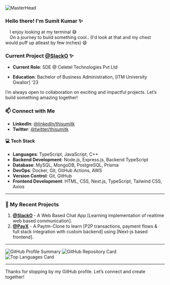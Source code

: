 ![MasterHead](https://i.giphy.com/media/v1.Y2lkPTc5MGI3NjExcnMwZ2V1M3Nlajd1NmRqcXlraWJycnhreXM5Nm4zdDVqMG14OW05ayZlcD12MV9pbnRlcm5hbF9naWZfYnlfaWQmY3Q9Zw/CuuSHzuc0O166MRfjt/giphy.gif)

### Hello there! I'm Sumit Kumar ✨
  &emsp;I enjoy looking at my terminal 😅 </br>
  &emsp;On a journey to build something cool.. (I'd look at that and my chest would puff up atleast by few inches) 😄

### Current Project [@SlackO](https://slacko.thisumitk.com/) ✨

 - **Current Role**: SDE @ Celetel Technologies Pvt Ltd

 - **Education**: Bachelor of Business Administration, [ITM University Gwalior] '23

I’m always open to collaboration on exciting and impactful projects. Let’s build something amazing together!

### 📫 Connect with Me

- **LinkedIn**: [@linkedIn/thisumitk](https://www.linkedin.com/in/thisumitk/)
- **Twitter**: [@twitter/thisumitk](https://twitter.com/thisumitk)

#### 💻 Tech Stack

- **Languages**: TypeScript, JavaScript, C++
- **Backend Development**: Node.js, Express.js, Backend TypeScript
- **Database**: MySQL, MongoDB, PostgreSQL, Prisma
- **DevOps**: Docker, Git, GitHub Actions, AWS
- **Version Control**: Git, GitHub
- **Frontend Development**: HTML, CSS, Next.js, TypeScript, Tailwind CSS, Axios

---

### 🌟 My Recent Projects

1. **[@SlackO](https://github.com/thisumitk/slack-clone)** - A Web Based Chat App [Learning implementation of realtime web based communication].
2. **[@PayX](https://github.com/thisumitk/payx)** - A Paytm-Clone to learn [P2P transactions, payment flows & full stack integration with custom backend] using [Next-js based frontend].

---

![GitHub Profile Summary](http://github-profile-summary-cards.vercel.app/api/cards/profile-details?username=thisumitk&theme=github_dark)
![GitHub Repository Card](http://github-profile-summary-cards.vercel.app/api/cards/repos-per-language?username=thisumitk&theme=github_dark)
![Top Languages Card](http://github-profile-summary-cards.vercel.app/api/cards/most-commit-language?username=thisumitk&theme=github_dark)


---

Thanks for stopping by my GitHub profile. Let’s connect and create together!
